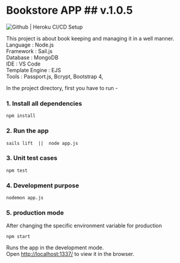 # Bookstore APP ## v.1.0.5

![Github | Heroku CI/CD Setup](https://github.com/Virtuallified/Bookstore/workflows/Github%20%7C%20Heroku%20CI/CD%20Setup/badge.svg?event=pull_request)

This project is about book keeping and managing it in a well manner.
<br>Language : Node.js
<br>Framework : Sail.js
<br>Database : MongoDB
<br>IDE : VS Code
<br>Template Engine : EJS
<br>Tools : Passport.js, Bcrypt, Bootstrap 4, 

In the project directory, first you have to run -

### 1. Install all dependencies
```
npm install
```

### 2. Run the app
```
sails lift  ||  node app.js
```

### 3. Unit test cases
```
npm test
```

### 4. Development purpose
```
nodemon app.js
```

### 5. production mode
After changing the specific environment variable for production
```
npm start
```

Runs the app in the development mode.<br>
Open [http://localhost:1337/](http://localhost:1337/) to view it in the browser.
